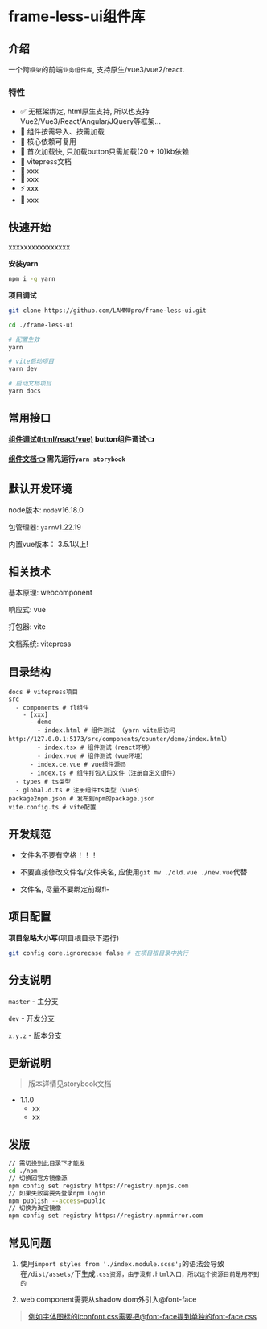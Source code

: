 # frame-less-ui组件库

## 介绍

一个跨`框架`的前端`业务组件库`, 支持原生/vue3/vue2/react.

### 特性

- ✅ 无框架绑定, html原生支持, 所以也支持Vue2/Vue3/React/Angular/JQuery等框架...
- 🧙‍ 组件按需导入、按需加载
- 🔋 核心依赖可复用
- 🐎 首次加载快, 只加载button只需加载(20 + 10)kb依赖
- 🍃 vitepress文档
- 🐻 xxx
- 🥃 xxx
- ⚡️ xxx
- 👀 xxx

## 快速开始

xxxxxxxxxxxxxxxx

**安装yarn**

```sh
npm i -g yarn
```

**项目调试**

```sh
git clone https://github.com/LAMMUpro/frame-less-ui.git

cd ./frame-less-ui

# 配置生效
yarn

# vite启动项目
yarn dev 

# 启动文档项目
yarn docs 
```

## 常用接口

**[组件调试(html/react/vue)](http://localhost:5173/src/components/button/demo/index.html) button组件调试👈**

**[组件文档👈](http://localhost:6008/) 需先运行`yarn storybook`**

## 默认开发环境

node版本: `node`v16.18.0

包管理器: `yarn`v1.22.19

内置vue版本： 3.5.1以上!

## 相关技术

基本原理: webcomponent

响应式: vue

打包器: vite

文档系统: vitepress


## 目录结构
```SH
docs # vitepress项目
src
  - components # fl组件
    - [xxx]
      - demo 
        - index.html # 组件测试 （yarn vite后访问 http://127.0.0.1:5173/src/components/counter/demo/index.html）
        - index.tsx # 组件测试（react环境）
        - index.vue # 组件测试（vue环境）
      - index.ce.vue # vue组件源码
      - index.ts # 组件打包入口文件（注册自定义组件）
  - types # ts类型
  - global.d.ts # 注册组件ts类型（vue3）
package2npm.json # 发布到npm的package.json
vite.config.ts # vite配置
```

## 开发规范

- 文件名不要有空格！！！

- 不要直接修改文件名/文件夹名, 应使用`git mv ./old.vue ./new.vue`代替

- 文件名, 尽量不要绑定前缀fl-

## 项目配置

**项目忽略大小写**(项目根目录下运行)

```sh
git config core.ignorecase false # 在项目根目录中执行
```

## 分支说明

`master` - 主分支

`dev` - 开发分支

`x.y.z` - 版本分支

## 更新说明
> 版本详情见storybook文档

- 1.1.0
  - xx
  - xx


## 发版
```sh
// 需切换到此目录下才能发
cd ./npm
// 切换回官方镜像源
npm config set registry https://registry.npmjs.com
// 如果失败需要先登录npm login
npm publish --access=public
// 切换为淘宝镜像
npm config set registry https://registry.npmmirror.com
```

## 常见问题
1. 使用`import styles from './index.module.scss';`的语法会导致在`/dist/assets/`下生成`.css资源，由于没有.html入口，所以这个资源目前是用不到的`

2. web component需要从shadow dom外引入@font-face
> 例如字体图标的iconfont.css需要把@font-face提到单独的font-face.css
